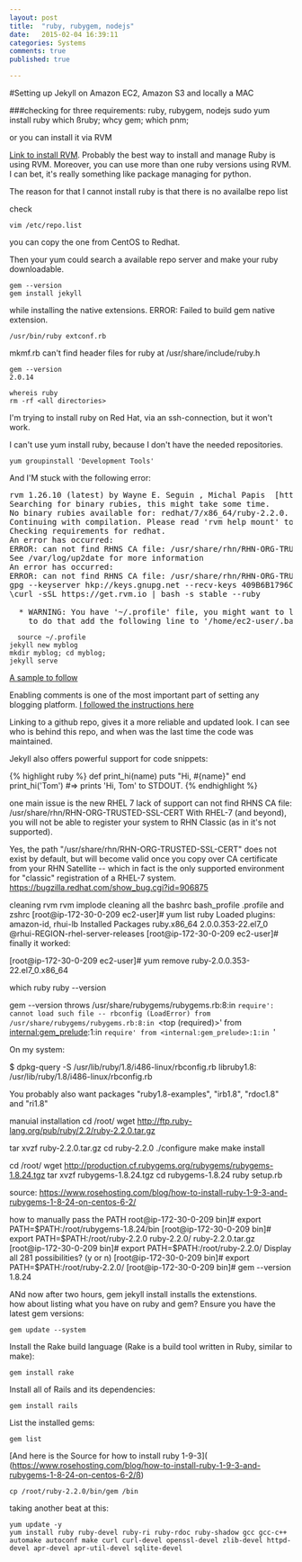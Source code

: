 ```yaml
---
layout: post
title:  "ruby, rubygem, nodejs"
date:   2015-02-04 16:39:11
categories: Systems
comments: true
published: true

---
```

#Setting up Jekyll on Amazon EC2, Amazon S3 and locally a MAC


###checking for three requirements: ruby, rubygem, nodejs
sudo yum install ruby
 which ßruby; whcy gem; which pnm;


or you can install it via RVM

[Link to install RVM](https://rvm.io/rvm/install).
Probably the best way to install and manage Ruby is using RVM. Moreover, you can use more than one ruby versions using RVM. I can bet, it's really something like package managing for python.

The reason for that I cannot install ruby is that there is no availalbe repo list

check

	vim /etc/repo.list

you can copy the one from CentOS to Redhat.

Then your yum could search a available repo server and make your ruby downloadable.

	gem --version
	gem install jekyll

while installing the native extensions.
ERROR: Failed to build gem native extension.

    /usr/bin/ruby extconf.rb
mkmf.rb can't find header files for ruby at /usr/share/include/ruby.h

	gem --version
	2.0.14

	whereis ruby
	rm -rf <all directories>

I'm trying to install ruby on Red Hat, via an ssh-connection, but it won't work.

I can't use yum install ruby, because I don't have the needed repositories.


	yum groupinstall 'Development Tools'

And I'M stuck with the following error:

<PRE>
rvm 1.26.10 (latest) by Wayne E. Seguin <wayneeseguin@gmail.com>, Michal Papis <mpapis@gmail.com> [https://rvm.io/]
Searching for binary rubies, this might take some time.
No binary rubies available for: redhat/7/x86_64/ruby-2.2.0.
Continuing with compilation. Please read 'rvm help mount' to get more information on binary rubies.
Checking requirements for redhat.
An error has occurred:
ERROR: can not find RHNS CA file: /usr/share/rhn/RHN-ORG-TRUSTED-SSL-CERT
See /var/log/up2date for more information
An error has occurred:
ERROR: can not find RHNS CA file: /usr/share/rhn/RHN-ORG-TRUSTED-SSL-CERT
gpg --keyserver hkp://keys.gnupg.net --recv-keys 409B6B1796C275462A1703113804BB82D39DC0E3
\curl -sSL https://get.rvm.io | bash -s stable --ruby

  * WARNING: You have '~/.profile' file, you might want to load it,
    to do that add the following line to '/home/ec2-user/.bash_profile':
</PRE>
      
      source ~/.profile
	jekyll new myblog
	mkdir myblog; cd myblog;
	jekyll serve

[A sample to follow](http://rogchap.com/)


Enabling comments is one of the most important part of setting any blogging platform. [I followed the instructions here ](http://jekyllbootstrap.com/usage/blog-configuration.html)

Linking to a github repo, gives it a more reliable and updated look. I can see who is behind this repo, and when was the last time the code was maintained. 



Jekyll also offers powerful support for code snippets:

{% highlight ruby %}
def print_hi(name)
  puts "Hi, #{name}"
end
print_hi('Tom')
#=> prints 'Hi, Tom' to STDOUT.
{% endhighlight %}

one main issue is the new RHEL 7 lack of support
can not find RHNS CA file: /usr/share/rhn/RHN-ORG-TRUSTED-SSL-CERT
With RHEL-7 (and beyond), you will not be able to register your system
to RHN Classic (as in it's not supported).

Yes, the path "/usr/share/rhn/RHN-ORG-TRUSTED-SSL-CERT" does not exist
by default, but will become valid once you copy over CA certificate from
your RHN Satellite -- which in fact is the only supported environment
for "classic" registration of a RHEL-7 system.
https://bugzilla.redhat.com/show_bug.cgi?id=906875

cleaning rvm
rvm implode 
cleaning all the bashrc bash_profile .profile and zshrc
[root@ip-172-30-0-209 ec2-user]# yum list ruby
Loaded plugins: amazon-id, rhui-lb
Installed Packages
ruby.x86_64                                                          2.0.0.353-22.el7_0                                                           @rhui-REGION-rhel-server-releases
[root@ip-172-30-0-209 ec2-user]# 
finally it worked:

[root@ip-172-30-0-209 ec2-user]# yum remove ruby-2.0.0.353-22.el7_0.x86_64

which ruby
ruby --version

gem --version throws
/usr/share/rubygems/rubygems.rb:8:in `require': cannot load such file -- rbconfig (LoadError)
	from /usr/share/rubygems/rubygems.rb:8:in `<top (required)>'
	from <internal:gem_prelude>:1:in `require'
	from <internal:gem_prelude>:1:in `<compiled>'

On my system:

$ dpkg-query -S /usr/lib/ruby/1.8/i486-linux/rbconfig.rb
libruby1.8: /usr/lib/ruby/1.8/i486-linux/rbconfig.rb

You probably also want packages "ruby1.8-examples", "irb1.8", "rdoc1.8"
and
"ri1.8"

manuial installation 
cd /root/
wget http://ftp.ruby-lang.org/pub/ruby/2.2/ruby-2.2.0.tar.gz

tar xvzf  ruby-2.2.0.tar.gz
cd  ruby-2.2.0
./configure
make
make install


cd /root/
wget http://production.cf.rubygems.org/rubygems/rubygems-1.8.24.tgz
tar xvzf rubygems-1.8.24.tgz
cd rubygems-1.8.24
ruby setup.rb


source:
https://www.rosehosting.com/blog/how-to-install-ruby-1-9-3-and-rubygems-1-8-24-on-centos-6-2/

how to manually pass the PATH
root@ip-172-30-0-209 bin]# export PATH=$PATH:/root/rubygems-1.8.24/bin
[root@ip-172-30-0-209 bin]# export PATH=$PATH:/root/ruby-2.2.0
ruby-2.2.0/        ruby-2.2.0.tar.gz  
[root@ip-172-30-0-209 bin]# export PATH=$PATH:/root/ruby-2.2.0/
Display all 281 possibilities? (y or n)
[root@ip-172-30-0-209 bin]# export PATH=$PATH:/root/ruby-2.2.0/
[root@ip-172-30-0-209 bin]# gem --version
1.8.24

ANd now after two hours, gem jekyll install installs the extenstions.
\
how about listing what you have on ruby and gem?
Ensure you have the latest gem versions:

	gem update --system
Install the Rake build language (Rake is a build tool written in Ruby, similar to make):

	gem install rake
Install all of Rails and its dependencies:

	gem install rails
List the installed gems:

	gem list
[And here is the Source for how to install ruby 1-9-3]( 
(https://www.rosehosting.com/blog/how-to-install-ruby-1-9-3-and-rubygems-1-8-24-on-centos-6-2/ß)

	cp /root/ruby-2.2.0/bin/gem /bin

taking another beat at this:

	yum update -y
	yum install ruby ruby-devel ruby-ri ruby-rdoc ruby-shadow gcc gcc-c++ automake autoconf make curl curl-devel openssl-devel zlib-devel httpd-devel apr-devel apr-util-devel sqlite-devel

[jekyll]:      http://jekyllrb.com
